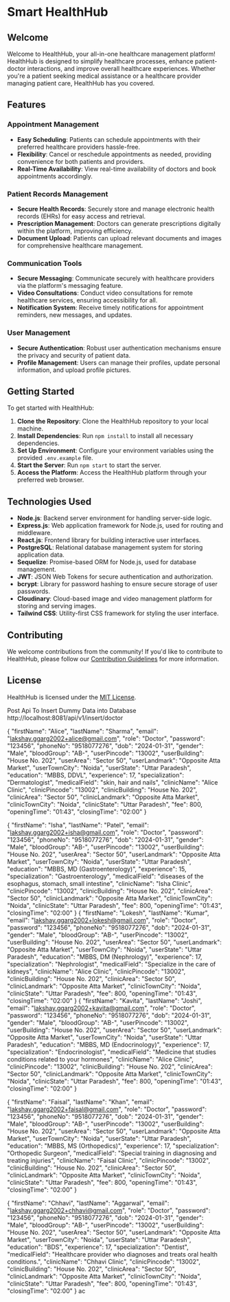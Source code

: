 # Smart HealthHub 

## Welcome

Welcome to HealthHub, your all-in-one healthcare management platform! HealthHub is designed to simplify healthcare processes, enhance patient-doctor interactions, and improve overall healthcare experiences. Whether you're a patient seeking medical assistance or a healthcare provider managing patient care, HealthHub has you covered.

## Features

### Appointment Management

- **Easy Scheduling**: Patients can schedule appointments with their preferred healthcare providers hassle-free.
- **Flexibility**: Cancel or reschedule appointments as needed, providing convenience for both patients and providers.
- **Real-Time Availability**: View real-time availability of doctors and book appointments accordingly.

### Patient Records Management

- **Secure Health Records**: Securely store and manage electronic health records (EHRs) for easy access and retrieval.
- **Prescription Management**: Doctors can generate prescriptions digitally within the platform, improving efficiency.
- **Document Upload**: Patients can upload relevant documents and images for comprehensive healthcare management.

### Communication Tools

- **Secure Messaging**: Communicate securely with healthcare providers via the platform's messaging feature.
- **Video Consultations**: Conduct video consultations for remote healthcare services, ensuring accessibility for all.
- **Notification System**: Receive timely notifications for appointment reminders, new messages, and updates.

### User Management

- **Secure Authentication**: Robust user authentication mechanisms ensure the privacy and security of patient data.
- **Profile Management**: Users can manage their profiles, update personal information, and upload profile pictures.

## Getting Started

To get started with HealthHub:

1. **Clone the Repository**: Clone the HealthHub repository to your local machine.
2. **Install Dependencies**: Run `npm install` to install all necessary dependencies.
3. **Set Up Environment**: Configure your environment variables using the provided `.env.example` file.
4. **Start the Server**: Run `npm start` to start the server.
5. **Access the Platform**: Access the HealthHub platform through your preferred web browser.

## Technologies Used

- **Node.js**: Backend server environment for handling server-side logic.
- **Express.js**: Web application framework for Node.js, used for routing and middleware.
- **React.js**: Frontend library for building interactive user interfaces.
- **PostgreSQL**: Relational database management system for storing application data.
- **Sequelize**: Promise-based ORM for Node.js, used for database management.
- **JWT**: JSON Web Tokens for secure authentication and authorization.
- **bcrypt**: Library for password hashing to ensure secure storage of user passwords.
- **Cloudinary**: Cloud-based image and video management platform for storing and serving images.
- **Tailwind CSS**: Utility-first CSS framework for styling the user interface.

## Contributing

We welcome contributions from the community! If you'd like to contribute to HealthHub, please follow our [Contribution Guidelines](CONTRIBUTING.md) for more information.

## License

HealthHub is licensed under the [MIT License](LICENSE).


Post Api To Insert Dummy Data into Database 
http://localhost:8081/api/v1/insert/doctor

{
    "firstName": "Alice",
    "lastName": "Sharma",
    "email": "lakshay.ggarg2002+alice@gmail.com",
    "role": "Doctor",
    "password": "123456",
    "phoneNo": "9518077276",
    "dob": "2024-01-31",
    "gender": "Male",
    "bloodGroup": "AB-",
    "userPincode": "13002",
    "userBuilding": "House No. 202",
    "userArea": "Sector 50",
    "userLandmark": "Opposite Atta Market",
    "userTownCity": "Noida",
    "userState": "Uttar Paradesh",
    "education": "MBBS, DDVL",
    "experience": 17,
    "specialization": "Dermatologist",
    "medicalField": "skin, hair and nails",
    "clinicName": "Alice Clinic",
    "clinicPincode": "13002",
    "clinicBuilding": "House No. 202",
    "clinicArea": "Sector 50",
    "clinicLandmark": "Opposite Atta Market",
    "clinicTownCity": "Noida",
    "clinicState": "Uttar Paradesh",
    "fee": 800,
    "openingTime": "01:43",
    "closingTime": "02:00"
}

{
    "firstName": "Isha",
    "lastName": "Patel",
    "email": "lakshay.ggarg2002+isha@gmail.com",
    "role": "Doctor",
    "password": "123456",
    "phoneNo": "9518077276",
    "dob": "2024-01-31",
    "gender": "Male",
    "bloodGroup": "AB-",
    "userPincode": "13002",
    "userBuilding": "House No. 202",
    "userArea": "Sector 50",
    "userLandmark": "Opposite Atta Market",
    "userTownCity": "Noida",
    "userState": "Uttar Paradesh",
    "education": "MBBS, MD (Gastroenterology)",
    "experience": 15,
    "specialization": "Gastroenterology",
    "medicalField": "diseases of the esophagus, stomach, small intestine",
    "clinicName": "Isha Clinic",
    "clinicPincode": "13002",
    "clinicBuilding": "House No. 202",
    "clinicArea": "Sector 50",
    "clinicLandmark": "Opposite Atta Market",
    "clinicTownCity": "Noida",
    "clinicState": "Uttar Paradesh",
    "fee": 800,
    "openingTime": "01:43",
    "closingTime": "02:00"
}
{
    "firstName": "Lokesh",
    "lastName": "Kumar",
    "email": "lakshay.ggarg2002+lokesh@gmail.com",
    "role": "Doctor",
    "password": "123456",
    "phoneNo": "9518077276",
    "dob": "2024-01-31",
    "gender": "Male",
    "bloodGroup": "AB-",
    "userPincode": "13002",
    "userBuilding": "House No. 202",
    "userArea": "Sector 50",
    "userLandmark": "Opposite Atta Market",
    "userTownCity": "Noida",
    "userState": "Uttar Paradesh",
    "education": "MBBS, DM (Nephrology)",
    "experience": 17,
    "specialization": "Nephrologist",
    "medicalField": "Specialize in the care of kidneys",
    "clinicName": "Alice Clinic",
    "clinicPincode": "13002",
    "clinicBuilding": "House No. 202",
    "clinicArea": "Sector 50",
    "clinicLandmark": "Opposite Atta Market",
    "clinicTownCity": "Noida",
    "clinicState": "Uttar Paradesh",
    "fee": 800,
    "openingTime": "01:43",
    "closingTime": "02:00"
}
{
    "firstName": "Kavita",
    "lastName": "Joshi",
    "email": "lakshay.ggarg2002+kavita@gmail.com",
    "role": "Doctor",
    "password": "123456",
    "phoneNo": "9518077276",
    "dob": "2024-01-31",
    "gender": "Male",
    "bloodGroup": "AB-",
    "userPincode": "13002",
    "userBuilding": "House No. 202",
    "userArea": "Sector 50",
    "userLandmark": "Opposite Atta Market",
    "userTownCity": "Noida",
    "userState": "Uttar Paradesh",
    "education": "MBBS, MD (Endocrinology)",
    "experience": 17,
    "specialization": "Endocrinologist",
    "medicalField": "Medicine that studies conditions related to your hormones",
    "clinicName": "Alice Clinic",
    "clinicPincode": "13002",
    "clinicBuilding": "House No. 202",
    "clinicArea": "Sector 50",
    "clinicLandmark": "Opposite Atta Market",
    "clinicTownCity": "Noida",
    "clinicState": "Uttar Paradesh",
    "fee": 800,
    "openingTime": "01:43",
    "closingTime": "02:00"
}

{
    "firstName": "Faisal",
    "lastName": "Khan",
    "email": "lakshay.ggarg2002+faisal@gmail.com",
    "role": "Doctor",
    "password": "123456",
    "phoneNo": "9518077276",
    "dob": "2024-01-31",
    "gender": "Male",
    "bloodGroup": "AB-",
    "userPincode": "13002",
    "userBuilding": "House No. 202",
    "userArea": "Sector 50",
    "userLandmark": "Opposite Atta Market",
    "userTownCity": "Noida",
    "userState": "Uttar Paradesh",
    "education": "MBBS, MS (Orthopedics)",
    "experience": 17,
    "specialization": "Orthopedic Surgeon",
    "medicalField": "Special training in diagnosing and treating injuries",
    "clinicName": "Faisal Clinic",
    "clinicPincode": "13002",
    "clinicBuilding": "House No. 202",
    "clinicArea": "Sector 50",
    "clinicLandmark": "Opposite Atta Market",
    "clinicTownCity": "Noida",
    "clinicState": "Uttar Paradesh",
    "fee": 800,
    "openingTime": "01:43",
    "closingTime": "02:00"
}

{
    "firstName": "Chhavi",
    "lastName": "Aggarwal",
    "email": "lakshay.ggarg2002+chhavi@gmail.com",
    "role": "Doctor",
    "password": "123456",
    "phoneNo": "9518077276",
    "dob": "2024-01-31",
    "gender": "Male",
    "bloodGroup": "AB-",
    "userPincode": "13002",
    "userBuilding": "House No. 202",
    "userArea": "Sector 50",
    "userLandmark": "Opposite Atta Market",
    "userTownCity": "Noida",
    "userState": "Uttar Paradesh",
    "education": "BDS",
    "experience": 17,
    "specialization": "Dentist",
    "medicalField": "Healthcare provider who diagnoses and treats oral health conditions.",
    "clinicName": "Chhavi Clinic",
    "clinicPincode": "13002",
    "clinicBuilding": "House No. 202",
    "clinicArea": "Sector 50",
    "clinicLandmark": "Opposite Atta Market",
    "clinicTownCity": "Noida",
    "clinicState": "Uttar Paradesh",
    "fee": 800,
    "openingTime": "01:43",
    "closingTime": "02:00"
}
ac

